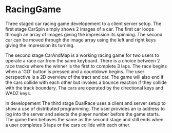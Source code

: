 # RacingGame
Three staged car racing game developement to a client server setup.
The first stage CarSpin simply shows 2 images of a car. The first car loops through an array of
images giving the impression its spinning. The second car can be moved through the image array 
using the left and right keys giving the impression its turning.

The second stage CarAndMap is a working racing game for two users to operate a race car from the
same keyboard. There is a choice between 2 race tracks where the winner is the first to complete 
3 laps. The race begins when a 'GO' button is pressed and a countdown begins. The user perspective
is a 2D overview of the tract and car. The game will also end if the cars collide with each other 
but invokes a bounce reaction if they collide with the track boundary. Tha cars are operated by 
the directional keys and WADZ keys.

In developement
The third stage DualRace uses a client and server setup to show a use of distributed programming.
The user provides an ip address to log into the server and selects the player number before the 
game starts. The game then behaves the same as the second stage and still ends when a user completes
3 laps or the cars collide with each other. 
